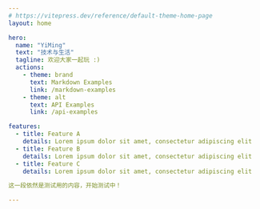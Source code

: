 ```yaml
---
# https://vitepress.dev/reference/default-theme-home-page
layout: home

hero:
  name: "YiMing"
  text: "技术与生活"
  tagline: 欢迎大家一起玩 :)
  actions:
    - theme: brand
      text: Markdown Examples
      link: /markdown-examples
    - theme: alt
      text: API Examples
      link: /api-examples

features:
  - title: Feature A
    details: Lorem ipsum dolor sit amet, consectetur adipiscing elit
  - title: Feature B
    details: Lorem ipsum dolor sit amet, consectetur adipiscing elit
  - title: Feature C
    details: Lorem ipsum dolor sit amet, consectetur adipiscing elit

这一段依然是测试用的内容，开始测试中！

---
```


